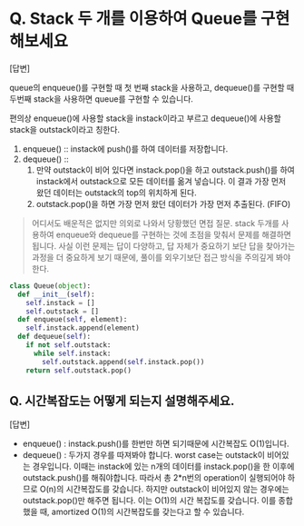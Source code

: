 # Q. Stack 두 개를 이용하여 Queue를 구현해보세요

[답변]

queue의 enqueue()를 구현할 때 첫 번째 stack을 사용하고, dequeue()를 구현할 때 두번째 stack을 사용하면 queue를 구현할 수 있습니다.

편의상 enqueue()에 사용할 stack을 instack이라고 부르고 dequeue()에 사용할 stack을 outstack이라고 칭한다.

1. enqueue() :: instack에 push()를 하여 데이터를 저장합니다.
2. dequeue() ::
   1. 만약 outstack이 비어 있다면 instack.pop()을 하고 outstack.push()를 하여 instack에서 outstack으로 모든 데이터를 옮겨 넣습니다. 이 결과 가장 먼저 왔던 데이터는 outstack의 top의 위치하게 된다.
   2. outstack.pop()을 하면 가장 먼저 왔던 데이터가 가장 먼저 추출된다. (FIFO)

> 어디서도 배운적은 없지만 의외로 나와서 당황했던 면접 질문.
> stack 두개를 사용하여 enqueue와 dequeue를 구현하는 것에 초점을 맞춰서 문제를 해결하면 됩니다.
> 사실 이런 문제는 답이 다양하고, 답 자체가 중요하기 보단 답을 찾아가는 과정을 더 중요하게 보기 때문에, 풀이를 외우기보단 접근 방식을 주의깊게 봐야한다.

```python
class Queue(object):
  def __init__(self):
    self.instack = []
    self.outstack = []
  def enqueue(self, element):
    self.instack.append(element)
  def dequeue(self):
    if not self.outstack:
      while self.instack:
        self.outstack.append(self.instack.pop())
    return self.outstack.pop()
```

## Q. 시간복잡도는 어떻게 되는지 설명해주세요.

[답변]

- enqueue() : instack.push()를 한번만 하면 되기때문에 시간복잡도 O(1)입니다.
- dequeue() : 두가지 경우를 따져봐야 합니다. worst case는 outstack이 비어있는 경우입니다. 이때는 instack에 있는 n개의 데이터를 instack.pop()을 한 이후에 outstack.push()를 해줘야합니다. 따라서 총 2\*n번의 operation이 실행되어야 하므로 O(n)의 시간복잡도를 갖습니다.
  하지만 outstack이 비어있지 않는 경우에는 outstack.pop()만 해주면 됩니다. 이는 O(1)의 시간 복잡도를 갖습니다. 이를 종합했을 때, amortized O(1)의 시간복잡도를 갖는다고 할 수 있습니다.
